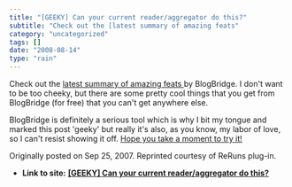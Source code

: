 ```yaml
---
title: "[GEEKY] Can your current reader/aggregator do this?"
subtitle: "Check out the [latest summary of amazing feats"
category: "uncategorized"
tags: []
date: "2008-08-14"
type: "rain"
---
```

Check out the [latest summary of amazing feats
](<http://www.blogbridge.com/products-services/blogbridge/visual-tour/>)by
BlogBridge. I don't want to be too cheeky, but there are some pretty cool
things that you get from BlogBridge (for free) that you can't get anywhere
else.

BlogBridge is definitely a serious tool which is why I bit my tongue and
marked this post 'geeky' but really it's also, as you know, my labor of love,
so I can't resist showing it off. [Hope you take a moment to try
it!](<http://www.blogbridge.com/look>)

Originally posted on Sep 25, 2007. Reprinted courtesy of ReRuns plug-in.


* **Link to site:** **[[GEEKY] Can your current reader/aggregator do this?](None)**